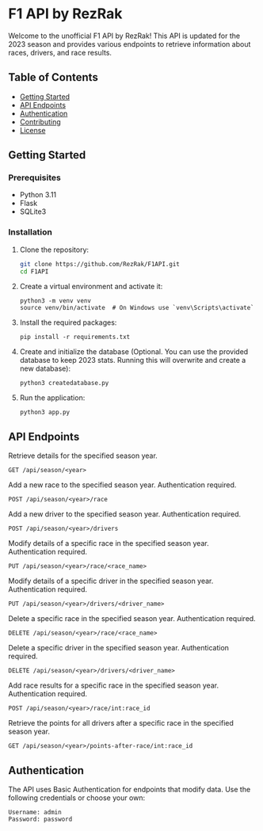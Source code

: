 # F1 API by RezRak

Welcome to the unofficial F1 API by RezRak! This API is updated for the 2023 season and provides various endpoints to retrieve information about races, drivers, and race results.

## Table of Contents

- [Getting Started](#getting-started)
- [API Endpoints](#api-endpoints)
- [Authentication](#authentication)
- [Contributing](#contributing)
- [License](#license)

## Getting Started

### Prerequisites

- Python 3.11
- Flask
- SQLite3

### Installation

1. Clone the repository:

   ```bash
   git clone https://github.com/RezRak/F1API.git
   cd F1API

2. Create a virtual environment and activate it:

    ```
    python3 -m venv venv
    source venv/bin/activate  # On Windows use `venv\Scripts\activate`

3. Install the required packages:

   ```
   pip install -r requirements.txt

4. Create and initialize the database (Optional. You can use the provided database to keep 2023 stats. Running this will overwrite and create a new database):

   ```
   python3 createdatabase.py

5. Run the application:

   ```
   python3 app.py

## API Endpoints

Retrieve details for the specified season year.
```
GET /api/season/<year>
```

Add a new race to the specified season year. Authentication required.
```
POST /api/season/<year>/race
```

Add a new driver to the specified season year. Authentication required.
```
POST /api/season/<year>/drivers
```

Modify details of a specific race in the specified season year. Authentication required.
```
PUT /api/season/<year>/race/<race_name>
```

Modify details of a specific driver in the specified season year. Authentication required.
```
PUT /api/season/<year>/drivers/<driver_name>
```

Delete a specific race in the specified season year. Authentication required.
```
DELETE /api/season/<year>/race/<race_name>
```

Delete a specific driver in the specified season year. Authentication required.
```
DELETE /api/season/<year>/drivers/<driver_name>
```

Add race results for a specific race in the specified season year. Authentication required.
```
POST /api/season/<year>/race/int:race_id
```

Retrieve the points for all drivers after a specific race in the specified season year.
```
GET /api/season/<year>/points-after-race/int:race_id
```

## Authentication
The API uses Basic Authentication for endpoints that modify data. Use the following credentials or choose your own:

    Username: admin   
    Password: password


   




